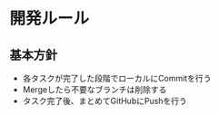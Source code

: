 <!------------------------------------------------------------------------------------
   Add Rules to this file or a short description and have Kiro refine them for you:   
-------------------------------------------------------------------------------------> 

# 開発ルール

## 基本方針
- 各タスクが完了した段階でローカルにCommitを行う
- Mergeしたら不要なブランチは削除する
- タスク完了後、まとめてGitHubにPushを行う


